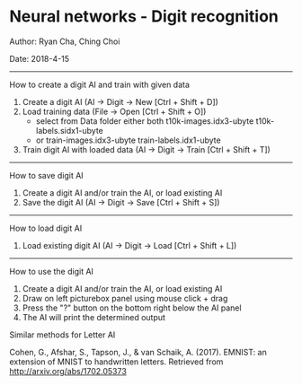 # Neural networks - Digit recognition
Author: Ryan Cha, Ching Choi

Date:   2018-4-15

-------------------------------------------------------------
How to create a digit AI and train with given data
1. Create a digit AI (AI -> Digit -> New [Ctrl + Shift + D])
2. Load training data (File -> Open [Ctrl + Shift + O])
    - select from Data folder either both
        t10k-images.idx3-ubyte
        t10k-labels.sidx1-ubyte
    - or
        train-images.idx3-ubyte
        train-labels.idx1-ubyte
3. Train digit AI with loaded data (AI -> Digit -> Train [Ctrl + Shift + T])
-------------------------------------------------------------
How to save digit AI
1. Create a digit AI and/or train the AI, or load existing AI
2. Save the digit AI (AI -> Digit -> Save [Ctrl + Shift + S])

-------------------------------------------------------------
How to load digit AI
1. Load existing digit AI (AI -> Digit -> Load [Ctrl + Shift + L])

-------------------------------------------------------------
How to use the digit AI
1. Create a digit AI and/or train the AI, or load existing AI
2. Draw on left picturebox panel using mouse click + drag
3. Press the "?" button on the bottom right below the AI panel
4. The AI will print the determined output

Similar methods for Letter AI

Cohen, G., Afshar, S., Tapson, J., & van Schaik, A. (2017). EMNIST: an extension of MNIST to handwritten letters. Retrieved from http://arxiv.org/abs/1702.05373
